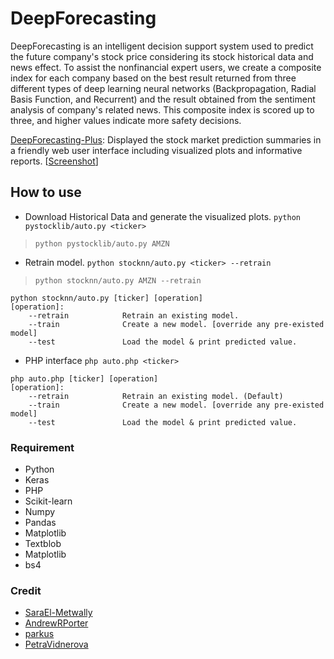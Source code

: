 # DeepForecasting
DeepForecasting is an intelligent decision support system used to predict the future company's stock price considering its stock historical data and news effect. To assist the nonfinancial expert users, we create a composite index for each company based on the best result returned from three different types of deep learning neural networks (Backpropagation, Radial Basis Function, and Recurrent) and the result obtained from the sentiment analysis of company's related news. This composite index is scored up to three, and higher values indicate more safety decisions.

[DeepForecasting-Plus](https://github.com/MichaelMarkos/DeepForecasting): Displayed the stock market prediction summaries in a friendly web user interface including visualized plots and informative reports. [[Screenshot](https://drive.google.com/file/d/19Sa2JQCDH_C6dx2r7PkgjhbfhSSgweJZ)]

## How to use
- Download Historical Data and generate the visualized plots. `python pystocklib/auto.py <ticker>`
> `python pystocklib/auto.py AMZN`
- Retrain model. `python stocknn/auto.py <ticker> --retrain`
> `python stocknn/auto.py AMZN --retrain`
```
python stocknn/auto.py [ticker] [operation]
[operation]:
    --retrain            Retrain an existing model.
    --train              Create a new model. [override any pre-existed model]
    --test               Load the model & print predicted value.
```
- PHP interface `php auto.php <ticker>`
```
php auto.php [ticker] [operation]
[operation]:
    --retrain            Retrain an existing model. (Default)
    --train              Create a new model. [override any pre-existed model]
    --test               Load the model & print predicted value.
```

### Requirement
- Python
- Keras
- PHP
- Scikit-learn
- Numpy
- Pandas
- Matplotlib
- Textblob
- Matplotlib
- bs4

### Credit
- [SaraEl-Metwally](https://github.com/SaraEl-Metwally)
- [AndrewRPorter](https://github.com/AndrewRPorter)
- [parkus](https://github.com/parkus)
- [PetraVidnerova](https://github.com/PetraVidnerova)
